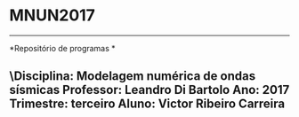 # MNUN2017

--------------------------------------------------
*Repositório de programas *

\\Disciplina: Modelagem numérica de ondas sísmicas
Professor: Leandro Di Bartolo
Ano: 2017
Trimestre: terceiro
Aluno: Victor Ribeiro Carreira
-------------------------------------------------

